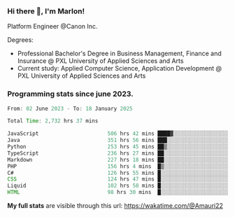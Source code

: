 
### Hi there 👋, I'm Marlon!

Platform Engineer @Canon Inc.

Degrees: 
- Professional Bachelor's Degree in Business Management, Finance and Insurance @ PXL University of Applied Sciences and Arts
- Current study: Applied Computer Science, Application Development @ PXL University of Applied Sciences and Arts

### Programming stats since june 2023.
<!--START_SECTION:waka-->

```java
From: 02 June 2023 - To: 18 January 2025

Total Time: 2,732 hrs 37 mins

JavaScript                      506 hrs 42 mins ████▓░░░░░░░░░░░░░░░░░░░░   18.16 %
Java                            351 hrs 56 mins ███░░░░░░░░░░░░░░░░░░░░░░   12.61 %
Python                          253 hrs 45 mins ██▒░░░░░░░░░░░░░░░░░░░░░░   09.10 %
TypeScript                      236 hrs 27 mins ██░░░░░░░░░░░░░░░░░░░░░░░   08.47 %
Markdown                        227 hrs 18 mins ██░░░░░░░░░░░░░░░░░░░░░░░   08.15 %
PHP                             156 hrs 4 mins  █▒░░░░░░░░░░░░░░░░░░░░░░░   05.59 %
C#                              126 hrs 55 mins █░░░░░░░░░░░░░░░░░░░░░░░░   04.55 %
CSS                             124 hrs 47 mins █░░░░░░░░░░░░░░░░░░░░░░░░   04.47 %
Liquid                          102 hrs 58 mins █░░░░░░░░░░░░░░░░░░░░░░░░   03.69 %
HTML                            98 hrs 30 mins  █░░░░░░░░░░░░░░░░░░░░░░░░   03.53 %
```

<!--END_SECTION:waka-->
**My full stats** are visible through this url: https://wakatime.com/@Amauri22
